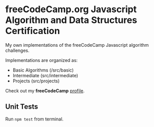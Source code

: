 # freeCodeCamp.org Javascript Algorithm and Data Structures Certification

My own implementations of the freeCodeCamp Javascript algorithm challenges.

Implementations are organized as:

- Basic Algorithms (/src/basic)
- Intermediate (src/intermediate)
- Projects (src/projects)

Check out my **freeCodeCamp** [profile](https://www.freecodecamp.org/mariusp).

## Unit Tests

Run `npm test` from terminal.
